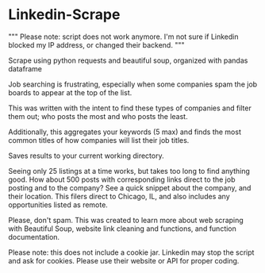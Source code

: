# Linkedin-Scrape

"""
Please note: script does not work anymore. I'm not sure if Linkedin blocked my IP address, or changed their backend.
"""

Scrape using python requests and beautiful soup, organized with pandas dataframe

Job searching is frustrating, especially when some companies spam the job boards to appear at the top of the list.

This was written with the intent to find these types of companies and filter them out; who posts the most and who 
posts the least.
 
Additionally, this aggregates your keywords (5 max) and finds the most common titles of how companies will list their job titles.


Saves results to your current working directory.


Seeing only 25 listings at a time works, but takes too long to find anything good. How about 500 posts with corresponding links
direct to the job posting and to the company? See a quick snippet about the company, and their location.
This filers direct to Chicago, IL, and also includes any opportunities listed as remote.

Please, don't spam.
This was created to learn more about web scraping with Beautiful Soup, website link cleaning and functions,
and function documentation.

Please note: this does not include a cookie jar. Linkedin may stop the script and ask for cookies.
Please use their website or API for proper coding.

